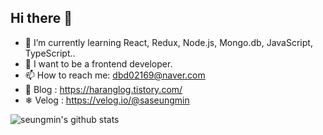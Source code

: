 ## Hi there 👋
- 🌱 I’m currently learning React, Redux, Node.js, Mongo.db, JavaScript, TypeScript.. 
- 😤 I want to be a frontend developer.
- 📫 How to reach me: dbd02169@naver.com
- 🚀 Blog : https://haranglog.tistory.com/
- ❄ Velog : https://velog.io/@saseungmin

![seungmin's github stats](https://github-readme-stats.vercel.app/api?username=saseungmin&theme=vue&show_icons=true)


<!--
**saseungmin/saseungmin** is a ✨ _special_ ✨ repository because its `README.md` (this file) appears on your GitHub profile.

Here are some ideas to get you started:

- 🔭 I’m currently working on ...
- 🌱 I’m currently learning ...
- 👯 I’m looking to collaborate on ...
- 🤔 I’m looking for help with ...
- 💬 Ask me about ...
- 😄 Pronouns: ...
- ⚡ Fun fact: ...
-->

